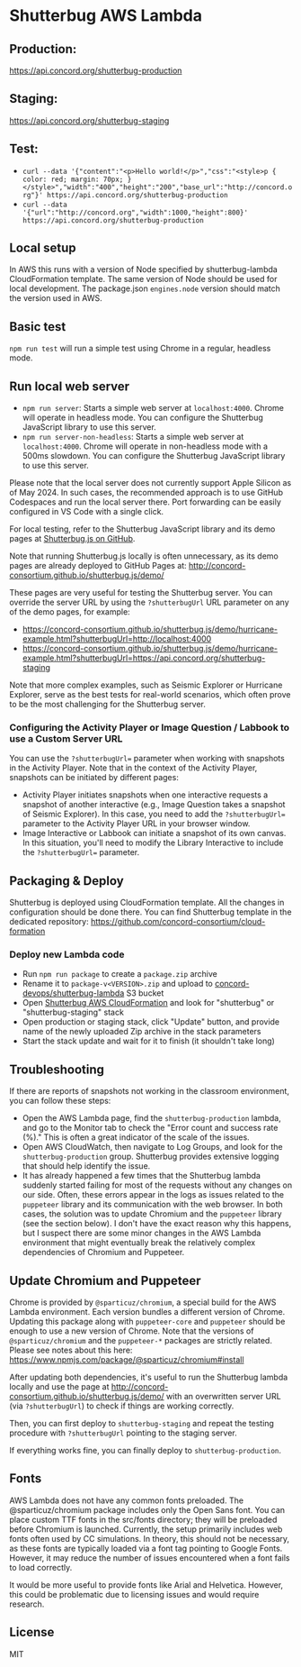 # Shutterbug AWS Lambda

## Production:
https://api.concord.org/shutterbug-production

## Staging:
https://api.concord.org/shutterbug-staging

## Test:

- `curl --data '{"content":"<p>Hello world!</p>","css":"<style>p { color: red; margin: 70px; }</style>","width":"400","height":"200","base_url":"http://concord.org"}' https://api.concord.org/shutterbug-production`
- `curl --data '{"url":"http://concord.org","width":1000,"height":800}' https://api.concord.org/shutterbug-production`

## Local setup

In AWS this runs with a version of Node specified by shutterbug-lambda CloudFormation template. The same version of Node should be used for local development. The package.json `engines.node` version should match the version used in AWS.

## Basic test

`npm run test` will run a simple test using Chrome in a regular, headless mode.

## Run local web server

- `npm run server`: Starts a simple web server at `localhost:4000`. Chrome will operate in headless mode. You can configure the Shutterbug JavaScript library to use this server.
- `npm run server-non-headless`: Starts a simple web server at `localhost:4000`. Chrome will operate in non-headless mode with a 500ms slowdown. You can configure the Shutterbug JavaScript library to use this server.

Please note that the local server does not currently support Apple Silicon as of May 2024. In such cases, the recommended approach is to use GitHub Codespaces
and run the local server there. Port forwarding can be easily configured in VS Code with a single click.

For local testing, refer to the Shutterbug JavaScript library and its demo pages at [Shutterbug.js on GitHub](https://github.com/concord-consortium/shutterbug.js).

Note that running Shutterbug.js locally is often unnecessary, as its demo pages are already deployed to GitHub Pages at:
http://concord-consortium.github.io/shutterbug.js/demo/

These pages are very useful for testing the Shutterbug server. You can override the server URL by using the `?shutterbugUrl` URL parameter on any of the demo pages, for example:
- https://concord-consortium.github.io/shutterbug.js/demo/hurricane-example.html?shutterbugUrl=http://localhost:4000
- https://concord-consortium.github.io/shutterbug.js/demo/hurricane-example.html?shutterbugUrl=https://api.concord.org/shutterbug-staging

Note that more complex examples, such as Seismic Explorer or Hurricane Explorer, serve as the best tests for real-world scenarios,
which often prove to be the most challenging for the Shutterbug server.

### Configuring the Activity Player or Image Question / Labbook to use a Custom Server URL

You can use the `?shutterbugUrl=` parameter when working with snapshots in the Activity Player. 
Note that in the context of the Activity Player, snapshots can be initiated by different pages:
- Activity Player initiates snapshots when one interactive requests a snapshot of another interactive (e.g., Image Question takes a snapshot of Seismic Explorer). In this case, you need to add the `?shutterbugUrl=` parameter to the Activity Player URL in your browser window.
- Image Interactive or Labbook can initiate a snapshot of its own canvas. In this situation, you'll need to modify the Library Interactive to include the `?shutterbugUrl=` parameter.

## Packaging & Deploy

Shutterbug is deployed using CloudFormation template. All the changes in configuration should be done there.
You can find Shutterbug template in the dedicated repository: https://github.com/concord-consortium/cloud-formation

### Deploy new Lambda code

- Run `npm run package` to create a `package.zip` archive
- Rename it to `package-v<VERSION>.zip` and upload to [concord-devops/shutterbug-lambda](https://s3.console.aws.amazon.com/s3/buckets/concord-devops?region=us-east-1&prefix=shutterbug-lambda/) S3 bucket
- Open [Shutterbug AWS CloudFormation](https://us-east-1.console.aws.amazon.com/cloudformation)
  and look for "shutterbug" or "shutterbug-staging" stack
- Open production or staging stack, click "Update" button, and provide name of the newly uploaded Zip archive in the stack parameters
- Start the stack update and wait for it to finish (it shouldn't take long)

## Troubleshooting

If there are reports of snapshots not working in the classroom environment, you can follow these steps:
- Open the AWS Lambda page, find the `shutterbug-production` lambda, and go to the Monitor tab to check the "Error count
  and success rate (%)." This is often a great indicator of the scale of the issues.
- Open AWS CloudWatch, then navigate to Log Groups, and look for the `shutterbug-production` group. Shutterbug provides
  extensive logging that should help identify the issue.
- It has already happened a few times that the Shutterbug lambda suddenly started failing for most of the requests
  without any changes on our side. Often, these errors appear in the logs as issues related to the `puppeteer` library
  and its communication with the web browser. In both cases, the solution was to update Chromium and the `puppeteer`
  library (see the section below). I don't have the exact reason why this happens, but I suspect there are some minor
  changes in the AWS Lambda environment that might eventually break the relatively complex dependencies of Chromium
  and Puppeteer.

## Update Chromium and Puppeteer

Chrome is provided by `@sparticuz/chromium`, a special build for the AWS Lambda environment. Each version bundles
a different version of Chrome. Updating this package along with `puppeteer-core` and `puppeteer` should be enough to use
a new version of Chrome. Note that the versions of `@sparticuz/chromium` and the `puppeteer-*` packages are strictly
related. Please see notes about this here: https://www.npmjs.com/package/@sparticuz/chromium#install

After updating both dependencies, it's useful to run the Shutterbug lambda locally and use the page at
http://concord-consortium.github.io/shutterbug.js/demo/ with an overwritten server URL (via `?shutterbugUrl`) to check
if things are working correctly.

Then, you can first deploy to `shutterbug-staging` and repeat the testing procedure with `?shutterbugUrl` pointing
to the staging server.

If everything works fine, you can finally deploy to `shutterbug-production`.

## Fonts

AWS Lambda does not have any common fonts preloaded. The @sparticuz/chromium package includes only the Open Sans font.
You can place custom TTF fonts in the src/fonts directory; they will be preloaded before Chromium is launched.
Currently, the setup primarily includes web fonts often used by CC simulations. In theory, this should not be necessary,
as these fonts are typically loaded via a font tag pointing to Google Fonts. However, it may reduce the number of issues
encountered when a font fails to load correctly.

It would be more useful to provide fonts like Arial and Helvetica. However, this could be problematic due to licensing
issues and would require research.

## License

MIT
